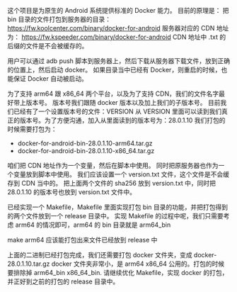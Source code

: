 这个项目是为原生的 Android 系统提供标准的 Docker 能力。
目前的原理是：
把 bin 目录的文件打包到服务器的目录：
https://fw.koolcenter.com/binary/docker-for-android
服务器对应的 CDN 地址为：
https://fw.kspeeder.com/binary/docker-for-android
CDN 地址中 .txt 的后缀的文件是不会被缓存的。

用户可以通过 adb push 脚本到服务器上，然后下载从服务器下载文件，放到正确的位置上，然后启动 docker。
如果目录当中已经有 Docker，则重启的时候，也能保证 Docker 自动被启动。

为了支持 arm64 跟 x86_64 两个平台，以及为了支持 CDN，我们的文件名字最好带上版本号。
版本号我们跟随 docker 版本以及加上我们的子版本号。
目前我们已经有了一个设置版本号的文件：VERSION
从 VERSION 里面可以读到我们真正的版本号。为了方便沟通，加入从里面读到的版本号为：28.0.1.10
我们打包的时候需要打包为：

* docker-for-android-bin-28.0.1.10-arm64.tar.gz
* docker-for-android-bin-28.0.1.10-x86_64.tar.gz

咱们把 CDN 地址作为一个变量，然后在脚本中使用。
同时把原服务器也作为一个变量放到脚本中使用。
我们应该设置一个 version.txt 文件，这个文件是不会缓存到 CDN 当中的。
把上面两个文件的 sha256 放到 version.txt 中，同时把 28.0.1.10 的版本号也放到 version.txt 文件中。

已经实现一个 Makefile，Makefile 里面实现打包 bin 目录的功能，并把打包得到的两个文件放到一个 release 目录中。
实现 Makefile 的过程中呢，我们只需要考虑 arm64 的情况即可，arm64 的 bin 目录就是 arm64_bin

make arm64 应该能打包出来文件已经放到 release 中

上面的二进制已经打包完成，我们还需要打包 docker 文件夹，变成 docker-28.0.1.10.tar.gz
docker 文件夹非常小，是 arm64 x86_64 公用的。打包的时候要排除掉 arm64_bin x86_64_bin.
请继续优化 Makefile，实现 docker 的打包，并正好到之前的打包的 release 目录中。


